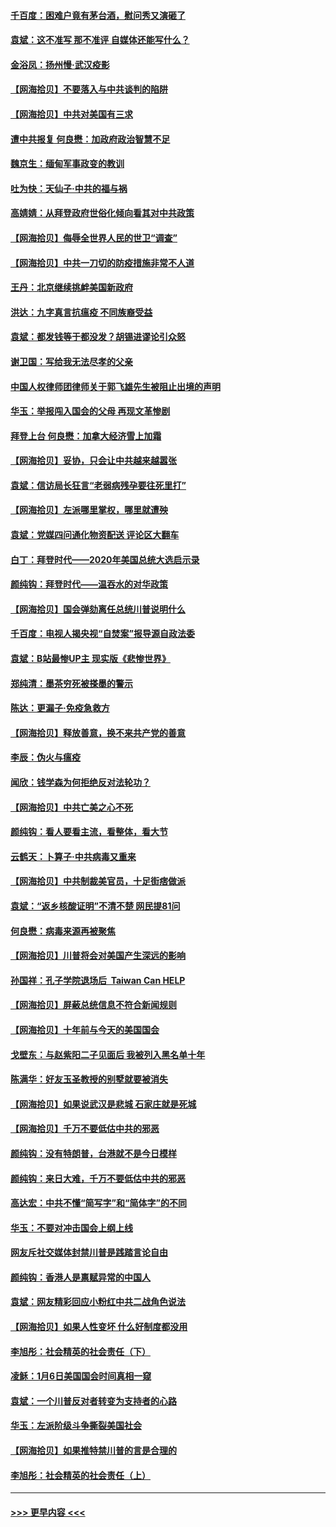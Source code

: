 #### [千百度：困难户竟有茅台酒，慰问秀又演砸了](../pages/nsc993/n12738362.md?t=02071701) 
#### [袁斌：这不准写 那不准评 自媒体还能写什么？](../pages/nsc993/n12737833.md?t=02071701) 
#### [金浴凤：扬州慢‧武汉疫影](../pages/nsc993/n12737248.md?t=02071701) 
#### [【网海拾贝】不要落入与中共谈判的陷阱](../pages/nsc993/n12735229.md?t=02071701) 
#### [【网海拾贝】中共对美国有三求](../pages/nsc993/n12735197.md?t=02071701) 
#### [遭中共报复 何良懋：加政府政治智慧不足](../pages/nsc993/n12734323.md?t=02071701) 
#### [魏京生：缅甸军事政变的教训](../pages/nsc993/n12732470.md?t=02071701) 
#### [吐为快：天仙子·中共的福与祸](../pages/nsc993/n12732165.md?t=02071701) 
#### [高婧婧：从拜登政府世俗化倾向看其对中共政策](../pages/nsc993/n12730028.md?t=02071701) 
#### [【网海拾贝】侮辱全世界人民的世卫“调查”](../pages/nsc993/n12727884.md?t=02071701) 
#### [【网海拾贝】中共一刀切的防疫措施非常不人道](../pages/nsc993/n12724879.md?t=02071701) 
#### [王丹：北京继续挑衅美国新政府](../pages/nsc993/n12722456.md?t=02071701) 
#### [洪达：九字真言抗瘟疫 不同族裔受益](../pages/nsc993/n12722448.md?t=02071701) 
#### [袁斌：都发钱等于都没发？胡锡进谬论引众怒](../pages/nsc993/n12722393.md?t=02071701) 
#### [谢卫国：写给我无法尽孝的父亲](../pages/nsc993/n12720325.md?t=02071701) 
#### [中国人权律师团律师关于郭飞雄先生被阻止出境的声明](../pages/nsc993/n12720203.md?t=02071701) 
#### [华玉：举报闯入国会的父母 再现文革惨剧](../pages/nsc993/n12719070.md?t=02071701) 
#### [拜登上台 何良懋：加拿大经济雪上加霜](../pages/nsc993/n12718943.md?t=02071701) 
#### [【网海拾贝】妥协，只会让中共越来越嚣张](../pages/nsc993/n12717392.md?t=02071701) 
#### [袁斌：信访局长狂言“老弱病残孕要往死里打”](../pages/nsc993/n12717343.md?t=02071701) 
#### [【网海拾贝】左派哪里掌权，哪里就遭殃](../pages/nsc993/n12715009.md?t=02071701) 
#### [袁斌：党媒四问通化物资配送 评论区大翻车](../pages/nsc993/n12714950.md?t=02071701) 
#### [白丁：拜登时代——2020年美国总统大选启示录](../pages/nsc993/n12714920.md?t=02071701) 
#### [颜纯钩：拜登时代——温吞水的对华政策](../pages/nsc993/n12713245.md?t=02071701) 
#### [【网海拾贝】国会弹劾离任总统川普说明什么](../pages/nsc993/n12712816.md?t=02071701) 
#### [千百度：电视人揭央视“自焚案”报导源自政法委](../pages/nsc993/n12709760.md?t=02071701) 
#### [袁斌：B站最惨UP主 现实版《悲惨世界》](../pages/nsc993/n12709686.md?t=02071701) 
#### [郑纯清：墨茶穷死被搽墨的警示](../pages/nsc993/n12709262.md?t=02071701) 
#### [陈达：更漏子·免疫急救方](../pages/nsc993/n12709244.md?t=02071701) 
#### [【网海拾贝】释放善意，换不来共产党的善意](../pages/nsc993/n12708361.md?t=02071701) 
#### [李辰：伪火与瘟疫](../pages/nsc993/n12707981.md?t=02071701) 
#### [闻欣：钱学森为何拒绝反对法轮功？](../pages/nsc993/n12707407.md?t=02071701) 
#### [【网海拾贝】中共亡美之心不死](../pages/nsc993/n12707621.md?t=02071701) 
#### [颜纯钩：看人要看主流，看整体，看大节](../pages/nsc993/n12707536.md?t=02071701) 
#### [云鹤天：卜算子‧中共病毒又重来](../pages/nsc993/n12707408.md?t=02071701) 
#### [【网海拾贝】中共制裁美官员，十足街痞做派](../pages/nsc993/n12705115.md?t=02071701) 
#### [袁斌：“返乡核酸证明”不清不楚 网民提81问](../pages/nsc993/n12704982.md?t=02071701) 
#### [何良懋：病毒来源再被聚焦](../pages/nsc993/n12704944.md?t=02071701) 
#### [【网海拾贝】川普将会对美国产生深远的影响](../pages/nsc993/n12703045.md?t=02071701) 
#### [孙国祥：孔子学院退场后  Taiwan Can HELP](../pages/nsc993/n12702430.md?t=02071701) 
#### [【网海拾贝】屏蔽总统信息不符合新闻规则](../pages/nsc993/n12699998.md?t=02071701) 
#### [【网海拾贝】十年前与今天的美国国会](../pages/nsc993/n12696993.md?t=02071701) 
#### [戈壁东：与赵紫阳二子见面后 我被列入黑名单十年](../pages/nsc993/n12696215.md?t=02071701) 
#### [陈满华：好友玉圣教授的别墅就要被消失](../pages/nsc993/n12695411.md?t=02071701) 
#### [【网海拾贝】如果说武汉是悲城 石家庄就是死城](../pages/nsc993/n12694589.md?t=02071701) 
#### [【网海拾贝】千万不要低估中共的邪恶](../pages/nsc993/n12692771.md?t=02071701) 
#### [颜纯钩：没有特朗普，台港就不是今日模样](../pages/nsc993/n12692678.md?t=02071701) 
#### [颜纯钩：来日大难，千万不要低估中共的邪恶](../pages/nsc993/n12692080.md?t=02071701) 
#### [高达宏：中共不懂“简写字”和“简体字”的不同](../pages/nsc993/n12692068.md?t=02071701) 
#### [华玉：不要对冲击国会上纲上线](../pages/nsc993/n12689948.md?t=02071701) 
#### [网友斥社交媒体封禁川普是践踏言论自由](../pages/nsc993/n12687482.md?t=02071701) 
#### [颜纯钩：香港人是禀赋异常的中国人](../pages/nsc993/n12685142.md?t=02071701) 
#### [袁斌：网友精彩回应小粉红中共二战角色说法](../pages/nsc993/n12684994.md?t=02071701) 
#### [【网海拾贝】如果人性变坏 什么好制度都没用](../pages/nsc993/n12683000.md?t=02071701) 
#### [李旭彤：社会精英的社会责任（下）](../pages/nsc993/n12680604.md?t=02071701) 
#### [凌稣：1月6日美国国会时间真相一窥](../pages/nsc993/n12682780.md?t=02071701) 
#### [袁斌：一个川普反对者转变为支持者的心路](../pages/nsc993/n12682700.md?t=02071701) 
#### [华玉：左派阶级斗争撕裂美国社会](../pages/nsc993/n12681226.md?t=02071701) 
#### [【网海拾贝】如果推特禁川普的言是合理的](../pages/nsc993/n12681232.md?t=02071701) 
#### [李旭彤：社会精英的社会责任（上）](../pages/nsc993/n12680501.md?t=02071701) 

----
#### [ >>> 更早内容 <<< ](../indexes/nsc993-earlier.md)
